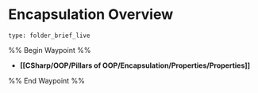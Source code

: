 # Encapsulation Overview
 
```ccard
type: folder_brief_live
```
 
%% Begin Waypoint %%
- **[[CSharp/OOP/Pillars of OOP/Encapsulation/Properties/Properties]]**

%% End Waypoint %%